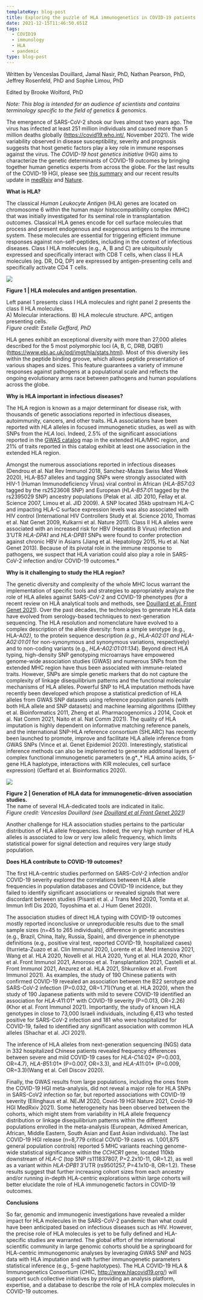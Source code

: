 ```yaml
---
templateKey: blog-post
title: Exploring the puzzle of HLA immunogenetics in COVID-19 patients
date: 2021-12-15T11:46:50.651Z
tags:
  - COVID19
  - immunology
  - HLA
  - pandemic
type: blog-post
---
```

Written by Venceslas Douillard, Jamal Nasir, PhD, Nathan Pearson, PhD, Jeffrey Rosenfeld, PhD and Sophie Limou, PhD

Edited by Brooke Wolford, PhD

*Note: This blog is intended for an audience of scientists and contains terminology specific to the field of genetics & genomics.*

The emergence of SARS-CoV-2 shook our lives almost two years ago. The virus has infected at least 251 million individuals and caused more than 5 million deaths globally (<https://covid19.who.int/>, November 2021). The wide variability observed in disease susceptibility, severity and prognosis suggests that host genetic factors play a key role in immune responses against the virus. The *COVID-19 host genetics initiative* (HGI) aims to characterize the genetic determinants of COVID-19 outcomes by bringing together human genetics experts from across the globe. For the last results of the COVID-19 HGI, please see [this summary](https://www.covid19hg.org/blog/2021-03-02-freeze-5-results/) and our recent results update in [medRxiv](https://www.medrxiv.org/content/10.1101/2021.11.08.21265944v1) and [Nature](https://www.nature.com/articles/s41586-021-03767-x).

**What is HLA?**

The classical *Human Leukocyte Antigen* (HLA) genes are located on chromosome 6 within the human major histocompatibility complex (MHC) that was initially investigated for its seminal role in transplantation [](<>)outcomes. Classical HLA genes encode for cell surface molecules that process and present endogenous and exogenous antigens to the immune system. These molecules are essential for triggering efficient immune responses against non-self-peptides, including in the context of infectious diseases. Class I HLA molecules (e.g., A, B and C) are ubiquitously expressed and specifically interact with CD8 T cells, when class II HLA molecules (eg. DR, DQ, DP) are expressed by antigen-presenting cells and specifically activate CD4 T cells. 

![](blob:https://www.covid19hg.org/888059a2-c66e-4d56-86e0-3a265786e987)

**Figure 1 | HLA molecules and antigen presentation.**

Left panel 1 presents class I HLA molecules and right panel 2 presents the class II HLA molecules.\
A) Molecular interactions. B) HLA molecule structure. APC, antigen presenting cells.\
*Figure credit: Estelle Geffard, PhD*

HLA genes exhibit an exceptional diversity with more than 27,000 alleles described for the 5 most polymorphic loci (A, B, C, DRB, DQB1) (<https://www.ebi.ac.uk/ipd/imgt/hla/stats.html>). Most of this diversity lies within the peptide binding groove, which allows peptide presentation of various shapes and sizes. This feature guarantees a variety of immune responses against pathogens at a populational scale and reflects the ongoing evolutionary arms race between pathogens and human populations across the globe.

**Why is HLA important in infectious diseases?**

The HLA region is known as a major determinant for disease risk, with thousands of genetic associations reported in infectious diseases, autoimmunity, cancers, and other traits. HLA associations have been reported with *HLA* alleles in focused immunogenetic studies, as well as with SNPs from the *HLA* loci. Indeed, 2.5% of the significant associations reported in the [GWAS catalog](https://www.ebi.ac.uk/gwas/) map in the extended HLA/MHC region, and 21% of traits reported in this catalog exhibit at least one association in the extended HLA region.

Amongst the numerous associations reported in infectious diseases (Dendrou et al. Nat Rev Immunol 2018, Sanchez-Mazas Swiss Med Week 2020), HLA-B57 alleles and tagging SNPs were strongly associated with HIV-1 (Human Immunodeficiency Virus) viral control in African (*HLA-B57:03* tagged by the rs2523608 SNP) and European (*HLA-B57:0*1 tagged by the rs2395029 SNP) ancestry populations (Pelak et al. JID 2010, Fellay et al. Science 2007, Limou et al. JID 2009). A SNP located 35kb upstream HLA-C and impacting HLA-C surface expression levels was also associated with HIV control (International HIV Controllers Study et al. Science 2010, Thomas et al. Nat Genet 2009, Kulkarni et al. Nature 2011). Class II HLA alleles were associated with an increased risk for HBV (Hepatitis B Virus) infection and 3’UTR *HLA-DPA1* and *HLA-DPB1* SNPs were found to confer protection against chronic HBV in Asians (Jiang et al. Hepatology 2015, Hu et al. Nat Genet 2013). Because of its pivotal role in the immune response to pathogens, we suspect that HLA variation could also play a role in SARS-CoV-2 infection and/or COVID-19 outcomes.*

**Why is it challenging to study the HLA region?**

The genetic diversity and complexity of the whole MHC locus warrant the implementation of specific tools and strategies to appropriately analyze the role of HLA alleles against SARS-CoV-2 and COVID-19 phenotypes (for a recent review on HLA analytical tools and methods, see [Douillard et al. Front Genet 2021](https://doi.org/10.3389/fgene.2021.774922)). Over the past decades, the technologies to generate HLA data have evolved from serology-based techniques to next-generation sequencing. The HLA resolution and nomenclature have evolved to a complex description of the allele diversity: from a simple serotype (e.g., HLA-A*02),* to the protein sequence description *(*e.g., *HLA-A*02:01* and *HLA-A*02:01:01* for non-synonymous and synonymous variations, respectively) and to non-coding variants (e.g., *HLA-A02:01:01:134*). Beyond direct HLA typing, high-density SNP genotyping microarrays have empowered genome-wide association studies (GWAS) and numerous SNPs from the extended MHC region have thus been associated with immune-related traits. However, SNPs are simple genetic markers that do not capture the complexity of linkage disequilibrium patterns and the functional molecular mechanisms of HLA alleles. Powerful SNP to HLA imputation methods have recently been developed which propose a statistical prediction of HLA alleles from GWAS SNP datasets using reference population panels (with both HLA allele and SNP datasets) and machine learning algorithms (Dilthey et al. Bioinformatics 2011, Zheng et al. Pharmacogenomics J 2014, Cook et al. Nat Comm 2021, Naito et al. Nat Comm 2021). The quality of HLA imputation is highly dependent on informative matching reference panels, and the international SNP-HLA reference consortium (SHLARC) has recently been launched to promote, improve and facilitate HLA allele inference from GWAS SNPs (Vince et al. Genet Epidemiol 2020). Interestingly, statistical inference methods can also be implemented to generate additional layers of complex functional immunogenetic parameters (e.g*.,* HLA amino acids, 5-gene HLA haplotype, interactions with KIR molecules, cell surface expression) (Geffard et al. Bioinformatics 2020).

![](/img/fgene-12-774916-g003.jpg)

**Figure 2 | Generation of HLA data for immunogenetic-driven association studies.**\
The name of several HLA-dedicated tools are indicated in italic.\
*Figure credit: Venceslas Douillard (see [Douillard et al Front Genet 2021](https://www.frontiersin.org/articles/10.3389/fgene.2021.774916/full))*

Another challenge for HLA association studies pertains to the particular distribution of HLA allele frequencies. Indeed, the very high number of HLA alleles is associated to low or very low allelic frequency, which limits statistical power for signal detection and requires very large study population.

**Does HLA contribute to COVID-19 outcomes?**

The first HLA-centric studies performed on SARS-CoV-2 infection and/or COVID-19 severity explored the correlations between HLA allele frequencies in population databases and COVID-19 incidence, but they failed to identify significant associations or revealed signals that were discordant between studies (Pisanti et al. J Trans Med 2020, Tomita et al. Immun Infl Dis 2020, Toyoshima et al. J Hum Genet 2020).

The association studies of direct HLA typing with COVID-19 outcomes mostly reported inconclusive or unreproducible results due to the small sample sizes (n=45 to 265 individuals), difference in genetic ancestries (e.g., Brazil, China, Italy, Russia, Spain), and divergence in phenotype definitions (e.g.*,* positive viral test, reported COVID-19, hospitalized cases) (Iturrieta-Zuazo et al. Clin Immunol 2020, Lorente et al. Med Intensiva 2021, Wang et al. HLA 2020, Novelli et al. HLA 2020, Yung et al. HLA 2020, Khor et al. Front Immunol 2021, Amoroso et al. Transplantation 2021, Castelli et al. Front Immunol 2021, Anzurez et al. HLA 2021, Shkurnikov et al. Front Immunol 2021). As examples, the study of 190 Chinese patients with confirmed COVID-19 revealed an association between the B22 serotype and SARS-CoV-2 infection (P=0.032, OR=1.71)(Yung et al. HLA 2020), when the study of 190 Japanese patients with mild to severe COVID-19 identified an association for *HLA-A*11:01* with COVID-19 severity (P=0.013, OR=2.26)(Khor et al. Front Immunol 2021). Importantly, the study of known HLA genotypes in close to 73,000 Israeli individuals, including 6,413 who tested positive for SARS-CoV-2 infection and 181 who were hospitalized for COVID-19, failed to identified any significant association with common HLA alleles (Shachar et al. JCI 2021).

The inference of HLA alleles from next-generation sequencing (NGS) data in 332 hospitalized Chinese patients revealed frequency differences between severe and mild COVID-19 cases for *HLA-C*14:02* (P=0.003, OR=4.7), *HLA-B*51:01* (P=0.007, OR=3.3), and *HLA-A*11:01* (P=0.009, OR=3.3)(Wang et al. Cell Discov 2020).

Finally, the GWAS results from large populations, including the ones from the COVID-19 HGI meta-analysis, did not reveal a major role for HLA SNPs in SARS-CoV2 infection so far, but reported associations with COVID-19 severity (Ellinghaus et al. NEJM 2020, Covid-19 HGI Nature 2021, Covid-19 HGI MedRxiv 2021). Some heterogeneity has been observed between the cohorts, which might stem from variability in HLA allele frequency distribution or linkage disequilibrium patterns within the different populations enrolled in the meta-analysis (European, Admixed American, African, Middle Eastern, South Asian and East Asian individuals). The last COVID-19 HGI release (n=8,779 critical COVID-19 cases *vs.* 1,001,875 general population controls) reported 5 MHC variants reaching genome-wide statistical significance within the *CCHCR1* gene, located 110kb downstream of *HLA-C* (top SNP rs111837807, P=2.2x10-11, OR=1.2), as well as a variant within *HLA-DPB1* 3’UTR (rs9501257, P=4.1x10-8, OR=1.2). These results suggest that further increasing cohort sizes from each ancestry and/or running in-depth HLA-centric explorations within large cohorts will better elucidate the role of HLA immunogenetic factors in COVID-19 outcomes.

**Conclusions**

So far, genomic and immunogenic investigations have revealed a milder impact for HLA molecules in the SARS-CoV-2 pandemic than what could have been anticipated based on infectious diseases such as HIV. However, the precise role of HLA molecules is yet to be fully defined and HLA-specific studies are warranted. The global effort of the international scientific community in large genomic cohorts should be a springboard for HLA-centric immunogenomic analyses by leveraging GWAS SNP and NGS data with HLA imputation and with further immunogenetic parameters statistical inference (e.g., 5-gene haplotypes). The HLA COVID-19 HLA & Immunogenetics Consortium (CHIC, <http://www.hlacovid19.org/>) will support such collective initiatives by providing an analysis platform, expertise, and a database to describe the role of HLA complex molecules in COVID-19 outcomes.